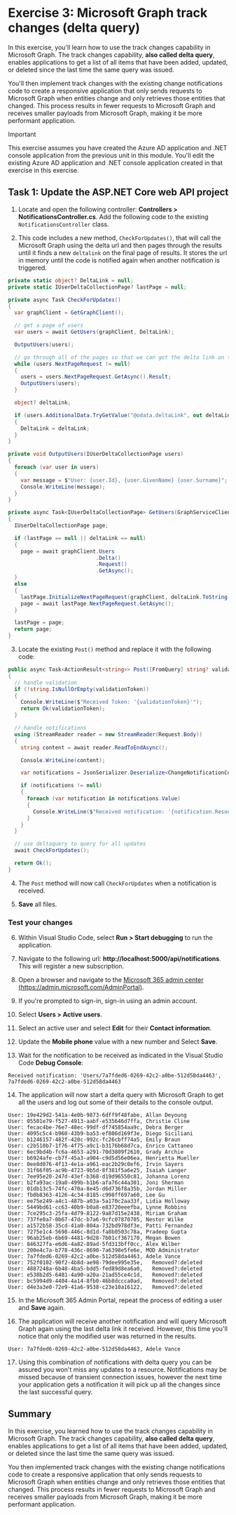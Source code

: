 # Exercise 3: Microsoft Graph track changes (delta query)

In this exercise, you'll learn how to use the track changes capability in Microsoft Graph. The track changes capability, **also called delta query**, enables applications to get a list of all items that have been added, updated, or deleted since the last time the same query was issued.

You'll then implement track changes with the existing change notifications code to create a responsive application that only sends requests to Microsoft Graph when entities change and only retrieves those entities that changed. This process results in fewer requests to Microsoft Graph and receives smaller payloads from Microsoft Graph, making it be more performant application.

> [!IMPORTANT]
> This exercise assumes you have created the Azure AD application and .NET console application from the previous unit in this module. You'll edit the existing Azure AD application and .NET console application created in that exercise in this exercise.

## Task 1: Update the ASP.NET Core web API project

1. Locate and open the following controller: **Controllers > NotificationsController.cs**.
Add the following code to the existing `NotificationsController` class.

2. This code includes a new method, `CheckForUpdates()`, that will call the Microsoft Graph using the delta url and then pages through the results until it finds a new `deltalink` on the final page of results. It stores the url in memory until the code is notified again when another notification is triggered.

```csharp
private static object? DeltaLink = null;
private static IUserDeltaCollectionPage? lastPage = null;

private async Task CheckForUpdates()
{
  var graphClient = GetGraphClient();

  // get a page of users
  var users = await GetUsers(graphClient, DeltaLink);

  OutputUsers(users);

  // go through all of the pages so that we can get the delta link on the last page.
  while (users.NextPageRequest != null)
  {
    users = users.NextPageRequest.GetAsync().Result;
    OutputUsers(users);
  }

  object? deltaLink;

  if (users.AdditionalData.TryGetValue("@odata.deltaLink", out deltaLink))
  {
    DeltaLink = deltaLink;
  }
}

private void OutputUsers(IUserDeltaCollectionPage users)
{
  foreach (var user in users)
  {
    var message = $"User: {user.Id}, {user.GivenName} {user.Surname}";
    Console.WriteLine(message);
  }
}

private async Task<IUserDeltaCollectionPage> GetUsers(GraphServiceClient graphClient, object? deltaLink)
{
  IUserDeltaCollectionPage page;

  if (lastPage == null || deltaLink == null)
  {
    page = await graphClient.Users
                            .Delta()
                            .Request()
                            .GetAsync();
  }
  else
  {
    lastPage.InitializeNextPageRequest(graphClient, deltaLink.ToString());
    page = await lastPage.NextPageRequest.GetAsync();
  }

  lastPage = page;
  return page;
}
```

3. Locate the existing `Post()` method and replace it with the following code:

```csharp
public async Task<ActionResult<string>> Post([FromQuery] string? validationToken = null)
{
  // handle validation
  if (!string.IsNullOrEmpty(validationToken))
  {
    Console.WriteLine($"Received Token: '{validationToken}'");
    return Ok(validationToken);
  }

  // handle notifications
  using (StreamReader reader = new StreamReader(Request.Body))
  {
    string content = await reader.ReadToEndAsync();

    Console.WriteLine(content);

    var notifications = JsonSerializer.Deserialize<ChangeNotificationCollection>(content);

    if (notifications != null)
    {
      foreach (var notification in notifications.Value)
      {
        Console.WriteLine($"Received notification: '{notification.Resource}', {notification.ResourceData.AdditionalData["id"]}");
      }
    }
  }

  // use deltaquery to query for all updates
  await CheckForUpdates();

  return Ok();
}
```

4. The `Post` method will now call `CheckForUpdates` when a notification is received.

5. **Save** all files.

### Test your changes

6. Within Visual Studio Code, select **Run > Start debugging** to run the application.

7. Navigate to the following url: **http://localhost:5000/api/notifications**. This will register a new subscription.

8. Open a browser and navigate to the [Microsoft 365 admin center (https://admin.microsoft.com/AdminPortal)](https://admin.microsoft.com/AdminPortal).

9. If you're prompted to sign-in, sign-in using an admin account.

10. Select **Users > Active users**.

11. Select an active user and select **Edit** for their **Contact information**.

12. Update the **Mobile phone** value with a new number and Select **Save**.

13. Wait for the notification to be received as indicated in the Visual Studio Code **Debug Console**:

```console
Received notification: 'Users/7a7fded6-0269-42c2-a0be-512d58da4463', 7a7fded6-0269-42c2-a0be-512d58da4463
```

14. The application will now start a delta query with Microsoft Graph to get all the users and log out some of their details to the console output.

```console
User: 19e429d2-541a-4e0b-9873-6dff9f48fabe, Allan Deyoung
User: 05501e79-f527-4913-aabf-e535646d7ffa, Christie Cline
User: fecac4be-76e7-48ec-99df-df745854aa9c, Debra Berger
User: 4095c5c4-b960-43b9-ba53-ef806d169f3e, Diego Siciliani
User: b1246157-482f-420c-992c-fc26cbff74a5, Emily Braun
User: c2b510b7-1f76-4f75-a9c1-b3176b68d7ca, Enrico Cattaneo
User: 6ec9bd4b-fc6a-4653-a291-70d3809f2610, Grady Archie
User: b6924afe-cb7f-45a3-a904-c9d5d56e06ea, Henrietta Mueller
User: 0ee8d076-4f13-4e1a-a961-eac2b29c0ef6, Irvin Sayers
User: 31f66f05-ac9b-4723-9b5d-8f381f5a6e25, Isaiah Langer
User: 7ee95e20-247d-43ef-b368-d19d96550c81, Johanna Lorenz
User: b2fa93ac-19a0-499b-b1b6-afa76c44a301, Joni Sherman
User: 01db13c5-74fc-470a-8e45-d6d736f8a35b, Jordan Miller
User: fb0b8363-4126-4c34-8185-c998ff697a60, Lee Gu
User: ee75e249-a4c1-487b-a03a-5a170c2aa33f, Lidia Holloway
User: 5449bd61-cc63-40b9-b0a8-e83720eeefba, Lynne Robbins
User: 7ce295c3-25fa-4d79-8122-9a87d15e2438, Miriam Graham
User: 737fe0a7-0b67-47dc-b7a6-9cfc07870705, Nestor Wilke
User: a1572b58-35cd-41a0-804a-732bd978df3e, Patti Fernandez
User: 7275e1c4-5698-446c-8d1d-fa8b0503c78a, Pradeep Gupta
User: 96ab25eb-6b69-4481-9d28-7b01cf367170, Megan Bowen
User: 846327fa-e6d6-4a82-89ad-5fd313bff0cc, Alex Wilber
User: 200e4c7a-b778-436c-8690-7a6398e5fe6e, MOD Administrator
User: 7a7fded6-0269-42c2-a0be-512d58da4463, Adele Vance
User: 752f0102-90f2-4b8d-ae98-79dee995e35e,   Removed?:deleted
User: 4887248a-6b48-4ba5-bdd5-fed89d8ea6a0,   Removed?:deleted
User: e538b2d5-6481-4a90-a20a-21ad55ce4c1d,   Removed?:deleted
User: bc5994d9-4404-4a14-8fb0-46b8dccca0ad,   Removed?:deleted
User: d4e3a3e0-72e9-41a6-9538-c23e10a16122,   Removed?:deleted
```

15. In the Microsoft 365 Admin Portal, repeat the process of editing a user and **Save** again.

16. The application will receive another notification and will query Microsoft Graph again using the last delta link it received. However, this time you'll notice that only the modified user was returned in the results.

```console
User: 7a7fded6-0269-42c2-a0be-512d58da4463, Adele Vance
```

17. Using this combination of notifications with delta query you can be assured you won't miss any updates to a resource. Notifications may be missed because of transient connection issues, however the next time your application gets a notification it will pick up all the changes since the last successful query.

## Summary

In this exercise, you learned how to use the track changes capability in Microsoft Graph. The track changes capability, **also called delta query**, enables applications to get a list of all items that have been added, updated, or deleted since the last time the same query was issued.

You then implemented track changes with the existing change notifications code to create a responsive application that only sends requests to Microsoft Graph when entities change and only retrieves those entities that changed. This process results in fewer requests to Microsoft Graph and receives smaller payloads from Microsoft Graph, making it be more performant application.
